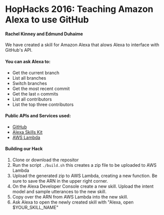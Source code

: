 # HopHacks 2016: Teaching Amazon Alexa to use GitHub
#### Rachel Kinney and Edmund Duhaime

We have created a skill for Amazon Alexa that alows Alexa to interface with GitHub's API.

#### You can ask Alexa to:

  - Get the current branch
  - List all branches
  - Switch branches
  - Get the most recent commit
  - Get the last `n` commits
  - List all contributors
  - List the top three contributors

#### Public APIs and Services used:

  - [GitHub]
  - [Alexa Skills Kit]
  - [AWS Lambda]

#### Building our Hack
  1) Clone or download the repositor
  2) Run the script `./build.sh` this creates a zip file to be uploaded to AWS Lambda
  3) Upload the generated zip to AWS Lambda, creating a new function. Be sure to save the ARN in the upper right corner.
  4) On the Alexa Developer Console create a new skill. Upload the intent model and sample utterances to the new skill.
  5) Copy over the ARN from AWS Lambda into the new skill.
  6) Ask Alexa to open the newly created skill with "Alexa, open $YOUR_SKILL_NAME"

[//]: #

   [GitHub]: <https://developer.github.com/v3/>
   [Alexa Skills Kit]: <https://developer.amazon.com/alexa-skills-kit>
   [AWS Lambda]: <https://aws.amazon.com/lambda/>